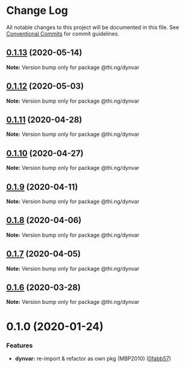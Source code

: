 # Change Log

All notable changes to this project will be documented in this file.
See [Conventional Commits](https://conventionalcommits.org) for commit guidelines.

## [0.1.13](https://github.com/thi-ng/umbrella/compare/@thi.ng/dynvar@0.1.12...@thi.ng/dynvar@0.1.13) (2020-05-14)

**Note:** Version bump only for package @thi.ng/dynvar





## [0.1.12](https://github.com/thi-ng/umbrella/compare/@thi.ng/dynvar@0.1.11...@thi.ng/dynvar@0.1.12) (2020-05-03)

**Note:** Version bump only for package @thi.ng/dynvar





## [0.1.11](https://github.com/thi-ng/umbrella/compare/@thi.ng/dynvar@0.1.10...@thi.ng/dynvar@0.1.11) (2020-04-28)

**Note:** Version bump only for package @thi.ng/dynvar





## [0.1.10](https://github.com/thi-ng/umbrella/compare/@thi.ng/dynvar@0.1.9...@thi.ng/dynvar@0.1.10) (2020-04-27)

**Note:** Version bump only for package @thi.ng/dynvar





## [0.1.9](https://github.com/thi-ng/umbrella/compare/@thi.ng/dynvar@0.1.8...@thi.ng/dynvar@0.1.9) (2020-04-11)

**Note:** Version bump only for package @thi.ng/dynvar





## [0.1.8](https://github.com/thi-ng/umbrella/compare/@thi.ng/dynvar@0.1.7...@thi.ng/dynvar@0.1.8) (2020-04-06)

**Note:** Version bump only for package @thi.ng/dynvar





## [0.1.7](https://github.com/thi-ng/umbrella/compare/@thi.ng/dynvar@0.1.6...@thi.ng/dynvar@0.1.7) (2020-04-05)

**Note:** Version bump only for package @thi.ng/dynvar





## [0.1.6](https://github.com/thi-ng/umbrella/compare/@thi.ng/dynvar@0.1.5...@thi.ng/dynvar@0.1.6) (2020-03-28)

**Note:** Version bump only for package @thi.ng/dynvar





# 0.1.0 (2020-01-24)

### Features

* **dynvar:** re-import & refactor as own pkg (MBP2010) ([0fabb57](https://github.com/thi-ng/umbrella/commit/0fabb57f386ad92ce81970c53d02993a8fb102c0))
